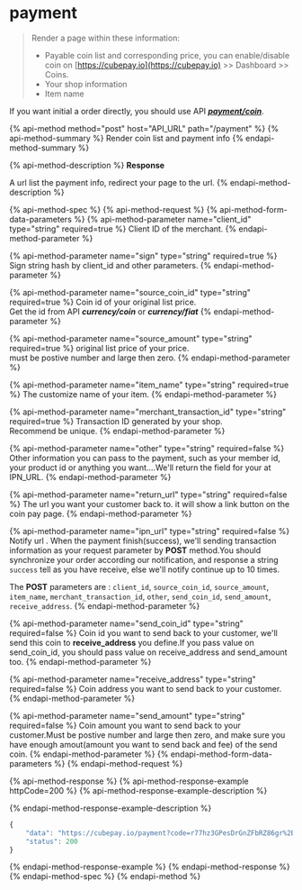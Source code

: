 # payment

> Render a page within these information:
>
> * Payable coin list and corresponding price, you can enable/disable coin on [https://cubepay.io](https://cubepay.io) &gt;&gt; Dashboard &gt;&gt; Coins.
> * Your shop information
> * Item name

If you want initial a order directly, you should use API [_**payment/coin**_](payment-coin.md).

{% api-method method="post" host="API\_URL" path="/payment" %}
{% api-method-summary %}
Render coin list and payment info
{% endapi-method-summary %}

{% api-method-description %}
**Response**  
  
A url list the payment info, redirect your page to the url.
{% endapi-method-description %}

{% api-method-spec %}
{% api-method-request %}
{% api-method-form-data-parameters %}
{% api-method-parameter name="client\_id" type="string" required=true %}
Client ID of the merchant.
{% endapi-method-parameter %}

{% api-method-parameter name="sign" type="string" required=true %}
Sign string hash by client\_id and other parameters.
{% endapi-method-parameter %}

{% api-method-parameter name="source\_coin\_id" type="string" required=true %}
Coin id of your original list price.  
Get the id from API _**currency/coin**_ or _**currency/fiat**_
{% endapi-method-parameter %}

{% api-method-parameter name="source\_amount" type="string" required=true %}
original list price of your price.  
must be postive number and large then zero.
{% endapi-method-parameter %}

{% api-method-parameter name="item\_name" type="string" required=true %}
The customize name of your item.
{% endapi-method-parameter %}

{% api-method-parameter name="merchant\_transaction\_id" type="string" required=true %}
Transaction ID generated by your shop.  
Recommend be unique.
{% endapi-method-parameter %}

{% api-method-parameter name="other" type="string" required=false %}
Other information you can pass to the payment, such as your member id, your product id or anything you want....We'll return the field for your at IPN\_URL.
{% endapi-method-parameter %}

{% api-method-parameter name="return\_url" type="string" required=false %}
The url you want your customer back to. it will show a link button on the coin pay page.
{% endapi-method-parameter %}

{% api-method-parameter name="ipn\_url" type="string" required=false %}
Notify url . When the payment finish\(success\), we'll sending transaction information as your request parameter by **POST** method.You should synchronize your order according our notification, and response a string `success` tell as you have receive, else we'll notify continue up to 10 times.   
  
The **POST** parameters are : `client_id`, `source_coin_id`, `source_amount`, `item_name`, `merchant_transaction_id`, `other`, `send_coin_id`, `send_amount`, `receive_address`.
{% endapi-method-parameter %}

{% api-method-parameter name="send\_coin\_id" type="string" required=false %}
Coin id you want to send back to your customer, we'll send this coin to **receive\_address** you define.If you pass value on send\_coin\_id, you should pass value on receive\_address and send\_amount too.
{% endapi-method-parameter %}

{% api-method-parameter name="receive\_address" type="string" required=false %}
Coin address you want to send back to your customer.
{% endapi-method-parameter %}

{% api-method-parameter name="send\_amount" type="string" required=false %}
Coin amount you want to send back to your customer.Must be postive number and large then zero, and make sure you have enough amout\(amount you want to send back and fee\) of the send coin.
{% endapi-method-parameter %}
{% endapi-method-form-data-parameters %}
{% endapi-method-request %}

{% api-method-response %}
{% api-method-response-example httpCode=200 %}
{% api-method-response-example-description %}

{% endapi-method-response-example-description %}

```javascript
{
    "data": "https://cubepay.io/payment?code=r77hz3GPesDrGnZFbRZ86gr%2B6B38uIbBwCn3T5WhSl9o1G31AgaQDukI2wZt3l2k9EdgJEmMQzzlE8kw4sZ0WT36%2B7wMISGxFFLPI1M%2F81sSjnMIoqxu16hRum5cn5Kee2u9c62gJTWdSU3cieFQCD7uGBSJtklnCupSm9iCoLIPKAwO2DNuIW%2BYlTfytfOn6XdrUoAX3goyI3%2FRZ1s54YWMhcjl9Jq773p7bKUxyoPM3BOpmLdnmk7IpcvdnwHXcQ4PoIgZibIwIDvC4tbTtxt%2B8xTggelpYLXZNQb6WvvHipdSGSXZutu%2FBrjH2axB1KoB0PHJVIULofqz2DxqRyxMGlouIsfWN7tnuXUFotxMwOJTMTnjJqi7vcAPxeV0qeMIbExIc12gGw28LbsDb7xJqw2%2B1CRCOm6putQXKfxZY4ozOTIUACgiMU3%2BEL4Uglw3sMzWjdMVSA%3D%3D",
    "status": 200
}
```
{% endapi-method-response-example %}
{% endapi-method-response %}
{% endapi-method-spec %}
{% endapi-method %}

